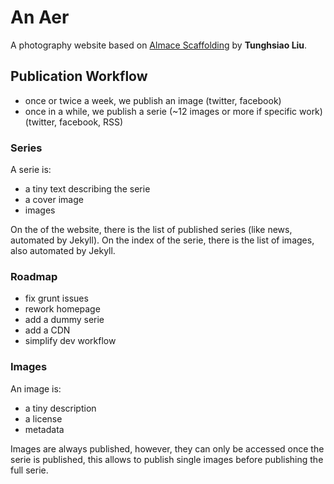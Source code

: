 # An Aer

A photography website based on [Almace Scaffolding](http://sparanoid.com/lab/amsf/) by **Tunghsiao Liu**.

## Publication Workflow

- once or twice a week, we publish an image (twitter, facebook)
- once in a while, we publish a serie (~12 images or more if specific work) (twitter, facebook, RSS)

### Series

A serie is:

- a tiny text describing the serie
- a cover image
- images

On the of the website, there is the list of published series (like
news, automated by Jekyll). On the index of the serie, there is the
list of images, also automated by Jekyll.

### Roadmap

- fix grunt issues
- rework homepage
- add a dummy serie
- add a CDN
- simplify dev workflow

### Images

An image is:

- a tiny description
- a license
- metadata

Images are always published, however, they can only be accessed once
the serie is published, this allows to publish single images before
publishing the full serie.
